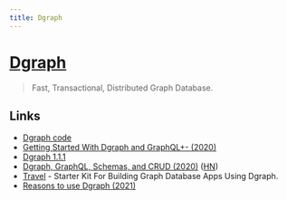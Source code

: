 ```yaml
---
title: Dgraph
---
```


# [Dgraph](https://dgraph.io/)

> Fast, Transactional, Distributed Graph Database.

## Links

- [Dgraph code](https://github.com/dgraph-io/dgraph)
- [Getting Started With Dgraph and GraphQL+- (2020)](https://www.ardanlabs.com/blog/2020/04/getting-started-with-dgraph-and-graphql+-.html)
- [Dgraph 1.1.1](https://jepsen.io/analyses/dgraph-1.1.1)
- [Dgraph, GraphQL, Schemas, and CRUD (2020)](https://www.ardanlabs.com/blog/2020/05/dgraph-graphql-schemas-crud.html) ([HN](https://news.ycombinator.com/item?id=23194194))
- [Travel](https://github.com/dgraph-io/travel) - Starter Kit For Building Graph Database Apps Using Dgraph.
- [Reasons to use Dgraph (2021)](https://www.derpycoder.com/dgraph-12-reasons-that-make-it-the-best-database-of-21st-century/)
